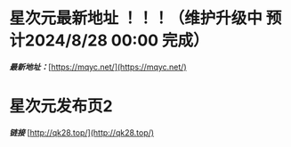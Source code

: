 # 星次元最新地址 ！！！（维护升级中 预计2024/8/28 00:00 完成）

***最新地址：***[https://mqyc.net/](https://mqyc.net/)

# 星次元发布页2
***链接*** [http://qk28.top/](http://qk28.top/)
